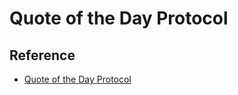 # Quote of the Day Protocol

## Reference

- [Quote of the Day Protocol](https://tools.ietf.org/html/rfc865)
